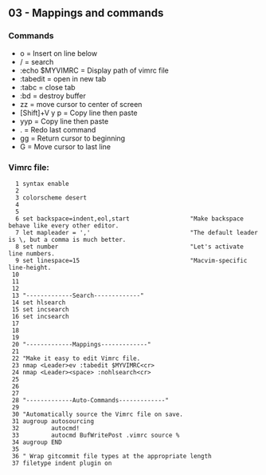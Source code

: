 ## 03 - Mappings and commands

### Commands

- o = Insert on line below
- / = search
- :echo $MYVIMRC = Display path of vimrc file
- :tabedit = open in new tab
- :tabc = close tab
- :bd = destroy buffer
- zz = move cursor to center of screen
- [Shift]+V y p = Copy line then paste
- yyp = Copy line then paste
- . = Redo last command
- gg = Return cursor to beginning
- G = Move cursor to last line

### Vimrc file:

```
  1 syntax enable
  2
  3 colorscheme desert
  4
  5
  6 set backspace=indent,eol,start                 "Make backspace behave like every other editor.
  7 let mapleader = ','                            "The default leader is \, but a comma is much better.
  8 set number                                     "Let's activate line numbers.
  9 set linespace=15                               "Macvim-specific line-height.
 10
 11
 12
 13 "-------------Search-------------"
 14 set hlsearch
 15 set incsearch
 16 set incsearch
 17
 18
 19
 20 "-------------Mappings-------------"
 21
 22 "Make it easy to edit Vimrc file.
 23 nmap <Leader>ev :tabedit $MYVIMRC<cr>
 24 nmap <Leader><space> :nohlsearch<cr>
 25
 26
 27
 28 "-------------Auto-Commands-------------"
 29
 30 "Automatically source the Vimrc file on save.
 31 augroup autosourcing
 32         autocmd!
 33         autocmd BufWritePost .vimrc source %
 34 augroup END
 35
 36 " Wrap gitcommit file types at the appropriate length
 37 filetype indent plugin on
```

